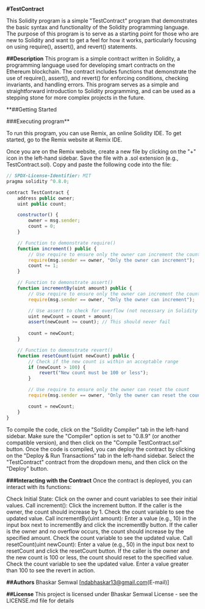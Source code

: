 **#TestContract**

This Solidity program is a simple "TestContract" program that demonstrates the basic syntax and functionality of the Solidity programming language. The purpose of this program is to serve as a starting point for those who are new to Solidity and want to get a feel for how it works, particularly focusing on using require(), assert(), and revert() statements.

**##Description**
This program is a simple contract written in Solidity, a programming language used for developing smart contracts on the Ethereum blockchain. The contract includes functions that demonstrate the use of require(), assert(), and revert() for enforcing conditions, checking invariants, and handling errors. This program serves as a simple and straightforward introduction to Solidity programming, and can be used as a stepping stone for more complex projects in the future.

**##Getting Started

###Executing program**

To run this program, you can use Remix, an online Solidity IDE. To get started, go to the Remix website at Remix IDE.

Once you are on the Remix website, create a new file by clicking on the "+" icon in the left-hand sidebar. Save the file with a .sol extension (e.g., TestContract.sol). Copy and paste the following code into the file:

```javascript
// SPDX-License-Identifier: MIT
pragma solidity ^0.8.0;

contract TestContract {
    address public owner;
    uint public count;

    constructor() {
        owner = msg.sender;
        count = 0;
    }

    // Function to demonstrate require()
    function increment() public {
        // Use require to ensure only the owner can increment the count
        require(msg.sender == owner, "Only the owner can increment");
        count += 1;
    }

    // Function to demonstrate assert()
    function incrementBy(uint amount) public {
        // Use require to ensure only the owner can increment the count
        require(msg.sender == owner, "Only the owner can increment");

        // Use assert to check for overflow (not necessary in Solidity 0.8+ due to built-in overflow checks, but shown for illustration)
        uint newCount = count + amount;
        assert(newCount >= count); // This should never fail
        
        count = newCount;
    }

    // Function to demonstrate revert()
    function resetCount(uint newCount) public {
        // Check if the new count is within an acceptable range
        if (newCount > 100) {
            revert("New count must be 100 or less");
        }

        // Use require to ensure only the owner can reset the count
        require(msg.sender == owner, "Only the owner can reset the count");

        count = newCount;
    }
}

```
To compile the code, click on the "Solidity Compiler" tab in the left-hand sidebar. Make sure the "Compiler" option is set to "0.8.9" (or another compatible version), and then click on the "Compile TestContract.sol" button.
Once the code is compiled, you can deploy the contract by clicking on the "Deploy & Run Transactions" tab in the left-hand sidebar. Select the "TestContract" contract from the dropdown menu, and then click on the "Deploy" button.

**###Interacting with the Contract**
Once the contract is deployed, you can interact with its functions:

Check Initial State: Click on the owner and count variables to see their initial values.
Call increment(): Click the increment button. If the caller is the owner, the count should increase by 1. Check the count variable to see the updated value.
Call incrementBy(uint amount): Enter a value (e.g., 10) in the input box next to incrementBy and click the incrementBy button. If the caller is the owner and no overflow occurs, the count should increase by the specified amount. Check the count variable to see the updated value.
Call resetCount(uint newCount): Enter a value (e.g., 50) in the input box next to resetCount and click the resetCount button. If the caller is the owner and the new count is 100 or less, the count should reset to the specified value. Check the count variable to see the updated value. Enter a value greater than 100 to see the revert in action.

**##Authors**
Bhaskar Semwal
[ndabhaskar13@gmail.com(E-mail)]

**##License**
This project is licensed under Bhaskar Semwal License - see the LICENSE.md file for details

